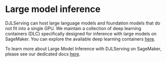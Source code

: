 # Large model inference

DJLServing can host large language models and foundation models that do not fit into a single GPU.
We maintain a collection of deep learning containers (DLC) specifically designed for inference with large models on SageMaker.
You can explore the available deep learning containers [here](https://github.com/aws/deep-learning-containers/blob/master/available_images.md#large-model-inference-containers). 

To learn more about Large Model Inference with DJLServing on SageMaker, please see our dedicated docs [here](lmi/README.md).

